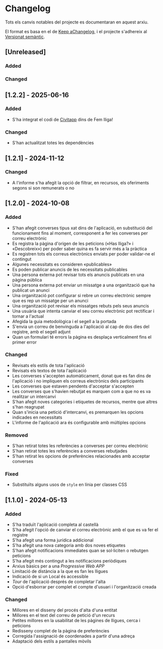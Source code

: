 # Changelog

Tots els canvis notables del projecte es documentaran en aquest arxiu.

El format es basa en el de [Keep
aChangelog](https://keepachangelog.com/en/1.0.0/), i el projecte s'adhereix al
[Versionat semàntic](https://semver.org/spec/v2.0.0.html).

## [Unreleased]

### Added

### Changed


## [1.2.2] - 2025-06-16

### Added

- S'ha integrat el codi de [Civitapp](https://github.com/transversalcoop/civitapp) dins de
  Fem lliga!

### Changed

- S'han actualitzat totes les dependències


## [1.2.1] - 2024-11-12

### Changed

- A l'informe s'ha afegit la opció de filtrar, en recursos, els oferiments segons si son
  remunerats o no


## [1.2.0] - 2024-10-08

### Added

- S'han afegit converses tipus xat dins de l'aplicació, en substitució del funcionament
  fins al moment, corresponent a fer les converses per correu electrònic
- Es registra la pàgina d'origen de les peticions («Has lliga?» i «Descobreix») per poder
  saber quina es fa servir més a la pràctica
- Es registren tots els correus electrònics enviats per poder validar-ne el contingut
- Algunes necessitats es consideren «publicables»
- Es poden publicar anuncis de les necessitats publicables
- Una persona externa pot revisar tots els anuncis publicats en una pàgina pública
- Una persona externa pot enviar un missatge a una organització que ha publicat un anunci
- Una organització pot configurar si rebre un correu electrònic sempre que es rep un
  missatge per un anunci
- Una organització pot revisar els missatges rebuts pels seus anuncis
- Una usuària que intenta canviar el seu correu electrònic pot rectificar i tornar a
  l'actual
- Afegida la guia metodològica i el segell a la portada
- S'envia un correu de benvinguda a l'aplicació al cap de dos dies del registre, amb el
  segell adjunt
- Quan un formulari té errors la pàgina es desplaça verticalment fins el primer error

### Changed

- Revisats els estils de tota l'aplicació
- Revisats els textos de tota l'aplicació
- Les converses s'accepten automàticament, donat que es fan dins de l'aplicació i no
  impliquen els correus electrònics dels participants
- Les converses que estaven pendents d'acceptar s'accepten
- Les converses que s'havien rebutjat es marquen com a que no es va realitzar un
  intercanvi
- S'han afegit noves categories i etiquetes de recursos, mentre que altres s'han reagrupat
- Quan s'inicia una petició d'intercanvi, es premarquen les opcions indicades en
  necessitats
- L'informe de l'aplicació ara és configurable amb múltiples opcions

### Removed

- S'han retirat totes les referències a converses per correu electrònic
- S'han retirat totes les referències a converses rebutjades
- S'han retirat les opcions de preferències relacionades amb acceptar converses

### Fixed

- Substituïts alguns usos de `style` en línia per classes CSS


## [1.1.0] - 2024-05-13

### Added

- S'ha traduït l'aplicació completa al castellà
- S'ha afegit l'opció de canviar el correu electrònic amb el que es va fer el
  registre
- S'ha afegit una forma jurídica addicional
- S'ha afegit una nova categoria amb dos noves etiquetes
- S'han afegit notificacions immediates quan se sol·liciten o rebutgen peticions
- S'ha afegit més contingut a les notificacions periòdiques
- Arxius bàsics per a una _Progressive Web APP_
- Limitació de distància a la que es fan les lligues
- Indicació de si un Local és accessible
- _Tour_ de l'aplicació després de completar l'alta
- Opció d'esborrar per complet el compte d'usuari i l'organització creada

### Changed

- Millores en el disseny del procés d'alta d'una entitat
- Millores en el text del correu de petició d'un recurs
- Petites millores en la usabilitat de les pàgines de lligues, cerca i peticions
- Redisseny complet de la pàgina de preferències
- Corregida l'assignació de coordenades a partir d'una adreça
- Adaptació dels estils a pantalles mòvils


